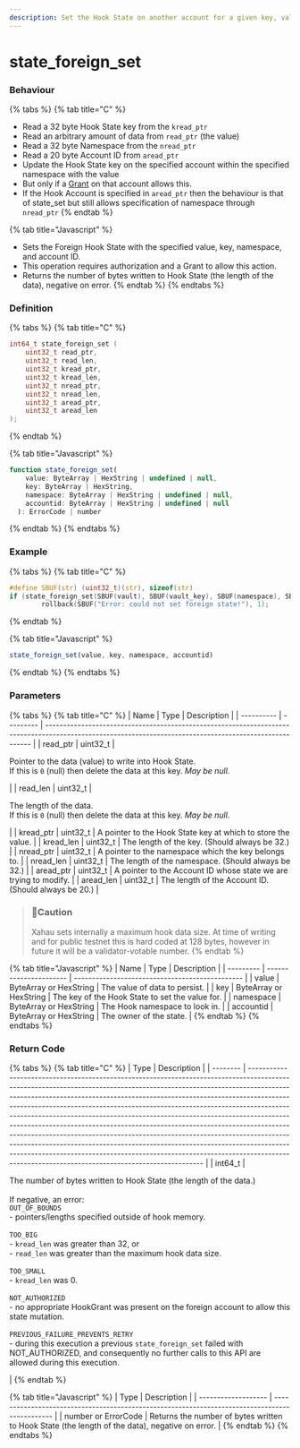 ```yaml
---
description: Set the Hook State on another account for a given key, value and namespace
---
```


# state\_foreign\_set

### Behaviour

{% tabs %}
{% tab title="C" %}
* Read a 32 byte Hook State key from the `kread_ptr`
* Read an arbitrary amount of data from `read_ptr` (the value)
* Read a 32 byte Namespace from the `nread_ptr`
* Read a 20 byte Account ID from `aread_ptr`
* Update the Hook State key on the specified account within the specified namespace with the value
* But only if a [Grant](https://xrpl-hooks.readme.io/docs/grants) on that account allows this.
* If the Hook Account is specified in `aread_ptr` then the behaviour is that of state\_set but still allows specification of namespace through `nread_ptr`
{% endtab %}

{% tab title="Javascript" %}
* Sets the Foreign Hook State with the specified value, key, namespace, and account ID.
* This operation requires authorization and a Grant to allow this action.
* Returns the number of bytes written to Hook State (the length of the data), negative on error.
{% endtab %}
{% endtabs %}

### Definition

{% tabs %}
{% tab title="C" %}
```c
int64_t state_foreign_set (
    uint32_t read_ptr,
    uint32_t read_len,
    uint32_t kread_ptr,
    uint32_t kread_len,
    uint32_t nread_ptr,
    uint32_t nread_len,
    uint32_t aread_ptr,
    uint32_t aread_len  
);
```
{% endtab %}

{% tab title="Javascript" %}
```javascript
function state_foreign_set(
    value: ByteArray | HexString | undefined | null,
    key: ByteArray | HexString,
    namespace: ByteArray | HexString | undefined | null,
    accountid: ByteArray | HexString | undefined | null
  ): ErrorCode | number
```
{% endtab %}
{% endtabs %}



### Example

{% tabs %}
{% tab title="C" %}
```c
#define SBUF(str) (uint32_t)(str), sizeof(str)
if (state_foreign_set(SBUF(vault), SBUF(vault_key), SBUF(namespace), SBUF(account)) < 0)
		rollback(SBUF("Error: could not set foreign state!"), 1);
```
{% endtab %}

{% tab title="Javascript" %}
```javascript
state_foreign_set(value, key, namespace, accountid)
```
{% endtab %}
{% endtabs %}



### Parameters

{% tabs %}
{% tab title="C" %}
| Name       | Type      | Description                                                                                                                                              |
| ---------- | --------- | -------------------------------------------------------------------------------------------------------------------------------------------------------- |
| read\_ptr  | uint32\_t | <p>Pointer to the data (value) to write into Hook State.<br>If this is <code>0</code> (null) then delete the data at this key. <em>May be null.</em></p> |
| read\_len  | uint32\_t | <p>The length of the data.<br>If this is <code>0</code> (null) then delete the data at this key. <em>May be null.</em></p>                               |
| kread\_ptr | uint32\_t | A pointer to the Hook State key at which to store the value.                                                                                             |
| kread\_len | uint32\_t | The length of the key. (Should always be 32.)                                                                                                            |
| nread\_ptr | uint32\_t | A pointer to the namespace which the key belongs to.                                                                                                     |
| nread\_len | uint32\_t | The length of the namespace. (Should always be 32.)                                                                                                      |
| aread\_ptr | uint32\_t | A pointer to the Account ID whose state we are trying to modify.                                                                                         |
| aread\_len | uint32\_t | The length of the Account ID. (Should always be 20.)                                                                                                     |

> ### 🚧Caution
>
> Xahau sets internally a maximum hook data size. At time of writing and for public testnet this is hard coded at 128 bytes, however in future it will be a validator-votable number.
{% endtab %}

{% tab title="Javascript" %}
| Name      | Type                   | Description                                     |
| --------- | ---------------------- | ----------------------------------------------- |
| value     | ByteArray or HexString | The value of data to persist.                   |
| key       | ByteArray or HexString | The key of the Hook State to set the value for. |
| namespace | ByteArray or HexString | The Hook namespace to look in.                  |
| accountid | ByteArray or HexString | The owner of the state.                         |
{% endtab %}
{% endtabs %}



### Return Code

{% tabs %}
{% tab title="C" %}
| Type     | Description                                                                                                                                                                                                                                                                                                                                                                                                                                                                                                                                                                                                                                                                                                                                                                                     |
| -------- | ----------------------------------------------------------------------------------------------------------------------------------------------------------------------------------------------------------------------------------------------------------------------------------------------------------------------------------------------------------------------------------------------------------------------------------------------------------------------------------------------------------------------------------------------------------------------------------------------------------------------------------------------------------------------------------------------------------------------------------------------------------------------------------------------- |
| int64\_t | <p>The number of bytes written to Hook State (the length of the data.)<br><br>If negative, an error:<br><code>OUT_OF_BOUNDS</code><br>- pointers/lengths specified outside of hook memory.<br><br><code>TOO_BIG</code><br>- <code>kread_len</code> was greater than 32, or<br>- <code>read_len</code> was greater than the maximum hook data size.<br><br><code>TOO_SMALL</code><br>- <code>kread_len</code> was 0.<br><br><code>NOT_AUTHORIZED</code><br>- no appropriate HookGrant was present on the foreign account to allow this state mutation.<br><br><code>PREVIOUS_FAILURE_PREVENTS_RETRY</code><br>- during this execution a previous <code>state_foreign_set</code> failed with NOT_AUTHORIZED, and consequently no further calls to this API are allowed during this execution.</p> |
{% endtab %}

{% tab title="Javascript" %}
| Type                | Description                                                                                    |
| ------------------- | ---------------------------------------------------------------------------------------------- |
| number or ErrorCode | Returns the number of bytes written to Hook State (the length of the data), negative on error. |
{% endtab %}
{% endtabs %}

